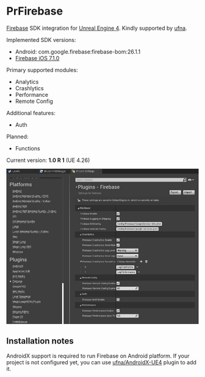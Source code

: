 # PrFirebase

[Firebase](https://firebase.google.com/) SDK integration for [Unreal Engine 4](https://www.unrealengine.com/). Kindly supported by [ufna](https://github.com/ufna).

Implemented SDK versions:
* Android: com.google.firebase:firebase-bom:26.1.1
* [Firebase iOS 7.1.0](https://github.com/firebase/firebase-ios-sdk/releases/tag/CocoaPods-7.1.0)

Primary supported modules:
* Analytics
* Crashlytics
* Performance
* Remote Config

Additional features:
* Auth 

Planned:
* Functions

Current version: **1.0 R 1** (UE 4.26)

![SCREENSHOT](SCREENSHOT.jpg)

## Installation notes

AndroidX support is required to run Firebase on Android platform. If your project is not configured yet, you can use [ufna/AndroidX-UE4](https://github.com/ufna/AndroidX-UE4) plugin to add it.
